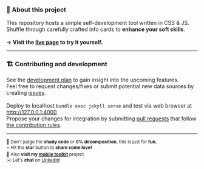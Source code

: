 ### 💚 About this project
This repository hosts a simple self-development tool written in CSS & JS.<br>
Shuffle through carefully crafted info cards to <b>enhance your soft skills</b>.<br>
<br>
<b>→ Visit the [live page](https://igpenguin.github.io/nomo) to try it yourself.</b><br>

----

### 🏗 Contributing and development
See the [development plan](https://github.com/IGPenguin/nomo/projects/1) to gain insight into the upcoming features.<br>
Feel free to request changes/fixes or submit potential new data sources by creating [issues](https://github.com/IGPenguin/nomo/issues).
<br>
<br>
Deploy to localhost ```bundle exec jekyll serve``` and test via web browser at http://127.0.0.1:4000<br>
Propose your changes for integration by submitting [pull requests](https://github.com/IGPenguin/nomo/pulls) that follow [the contribution rules](https://github.com/IGPenguin/nomo/blob/live/.github/CONTRIBUTING.md "the contribution rules").

----

<sup>🙈 Don't judge the <strong>shady code</strong> or <strong>0% decomposition</strong>, this is just for <strong>fun.</strong><br></sup>
<sup>⭐️ Hit the <strong>star</strong> button to <strong>share some love!</strong><br></sup>
<sup>📱 Also <strong>visit my [mobile toolkit](https://github.com/IGPenguin/mobile-toolkit)</strong> project.<br></sup>
<sup>✉️ Let's <strong>chat</strong> on [LinkedIn](https://www.linkedin.com/in/intergalacticpenguin/)!</sup>

